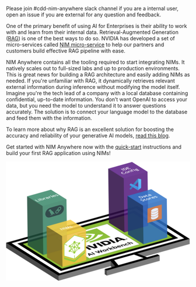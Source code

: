 Please join #cdd-nim-anywhere slack channel if you are a internal user, open an issue if you are external for any question and feedback.

One of the primary benefit of using AI for Enterprises is their ability to work with and learn from their internal data. Retrieval-Augmented Generation ([RAG](https://blogs.nvidia.com/blog/what-is-retrieval-augmented-generation/)) is one of the best ways to do so. NVIDIA has developed a set of micro-services called [NIM micro-service](https://docs.nvidia.com/nim/large-language-models/latest/introduction.html) to help our partners and customers build effective RAG pipeline with ease. 

NIM Anywhere contains all the tooling required to start integrating NIMs. It natively scales out to full-sized labs and up to production environments. This is great news for building a RAG architecture and easily adding NIMs as needed. If you're unfamiliar with RAG, it dynamically retrieves relevant
external information during inference without modifying the model
itself. Imagine you're the tech lead of a company with a local database containing confidential, up-to-date information. You don’t want OpenAI to access your data, but you need the model to understand it to answer questions accurately. The solution is to connect your language model to the database and feed them with the information. 

To learn more about why RAG is an excellent solution for boosting the accuracy and reliability of your generative AI models, [read this blog](https://developer.nvidia.com/blog/enhancing-rag-applications-with-nvidia-nim/). 

Get started with NIM Anywhere now with the [quick-start](#quick-start) instructions and build your first RAG application using NIMs!

![NIM Anywhere Screenshot](_static/nim-anywhere.png)
